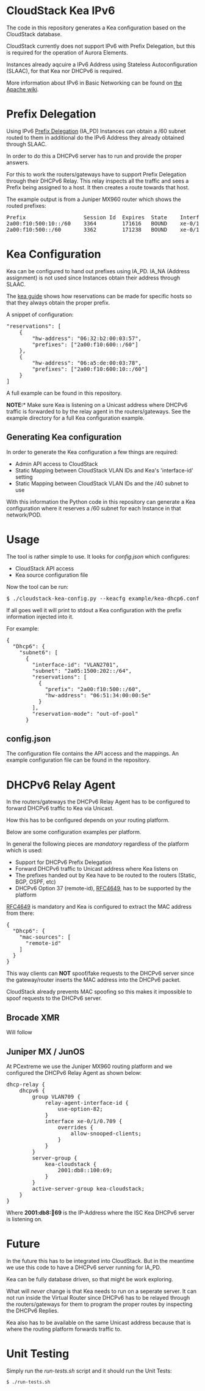 # CloudStack Kea IPv6
The code in this repository generates a Kea configuration based on the CloudStack database.

CloudStack currently does not support IPv6 with Prefix Delegation, but this is required for the operation
of Aurora Elements.

Instances already aqcuire a IPv6 Address using Stateless Autoconfiguration (SLAAC), for that Kea nor DHCPv6 is required.

More information about IPv6 in Basic Networking can be found on [the Apache wiki](https://cwiki.apache.org/confluence/display/CLOUDSTACK/IPv6+in+Basic+Networking).

# Prefix Delegation
Using IPv6 [Prefix Delegation](https://en.wikipedia.org/wiki/Prefix_delegation) (IA_PD) Instances can obtain a /60 subnet routed to them in additional do the IPv6 Address they
already obtained through SLAAC.

In order to do this a DHCPv6 server has to run and provide the proper answers.

For this to work the routers/gateways have to support Prefix Delegation through their DHCPv6 Relay. This relay inspects all the traffic
and sees a Prefix being assigned to a host. It then creates a route towards that host.

The example output is from a Juniper MX960 router which shows the routed prefixes:

<pre>
Prefix                  Session Id  Expires  State    Interface    Client DUID
2a00:f10:500:10::/60    3364        171616   BOUND    xe-0/1/0.709 LL_TIME0x1-0x1e91870e-06:a5:de:00:04:47
2a00:f10:500::/60       3362        171238   BOUND    xe-0/1/0.709 LL_TIME0x1-0x1eaa37f5-06:32:b2:00:04:79
</pre>


# Kea Configuration
Kea can be configured to hand out prefixes using IA_PD. IA_NA (Address assignment) is not used since Instances obtain their address through SLAAC.

The [kea guide](http://kea.isc.org/docs/kea-guide.html) shows how reservations can be made for specific hosts so that they always obtain the proper prefix.

A snippet of configuration:

<pre>"reservations": [
    {
        "hw-address": "06:32:b2:00:03:57",
        "prefixes": ["2a00:f10:600::/60"]
    },
    {
        "hw-address": "06:a5:de:00:03:78",
        "prefixes": ["2a00:f10:600:10::/60"]
    }
]</pre>

A full example can be found in this repository.

**NOTE:*** Make sure Kea is listening on a Unicast address where DHCPv6 traffic is forwarded to by the relay agent in the routers/gateways. See the example directory for a full Kea configuration example.

## Generating Kea configuration
In order to generate the Kea configuration a few things are required:
- Admin API access to CloudStack
- Static Mapping between CloudStack VLAN IDs and Kea's 'interface-id' setting
- Static Mapping between CloudStack VLAN IDs and the /40 subnet to use

With this information the Python code in this repository can generate a Kea configuration where it reserves a /60 subnet for each Instance
in that network/POD.

# Usage
The tool is rather simple to use. It looks for *config.json* which configures:
- CloudStack API access
- Kea source configuration file

Now the tool can be run:

<pre>$ ./cloudstack-kea-config.py --keacfg example/kea-dhcp6.conf --config config.json</pre>

If all goes well it will print to stdout a Kea configuration with the prefix information injected into it.

For example:

<pre>{
  "Dhcp6": {
    "subnet6": [
      {
        "interface-id": "VLAN2701",
        "subnet": "2a05:1500:202::/64",
        "reservations": [
          {
            "prefix": "2a00:f10:500::/60",
            "hw-address": "06:51:34:00:00:5e"
          }
        ],
        "reservation-mode": "out-of-pool"
      }</pre>

## config.json
The configuration file contains the API access and the mappings. An example configuration file can be found in the repository.

# DHCPv6 Relay Agent
In the routers/gateways the DHCPv6 Relay Agent has to be configured to forward DHCPv6 traffic to Kea via Unicast.

How this has to be configured depends on your routing platform.

Below are some configuration examples per platform.

In general the following pieces are *mandatory* regardless of the platform which is used:

- Support for DHCPv6 Prefix Delegation
- Forward DHCPv6 traffic to Unicast address where Kea listens on
- The prefixes handed out by Kea have to be routed to the routers (Static, BGP, OSPF, etc)
- DHCPv6 Option 37 (remote-id), [RFC4649](https://tools.ietf.org/html/rfc4649), has to be supported by the platform

[RFC4649](https://tools.ietf.org/html/rfc4649) is mandatory and Kea is configured to extract the MAC address from there:

<pre>{
  "Dhcp6": {
    "mac-sources": [
      "remote-id"
    ]
  }
}</pre>

This way clients can **NOT** spoof/fake requests to the DHCPv6 server since the gateway/router inserts the MAC address into the DHCPv6 packet.

CloudStack already prevents MAC spoofing so this makes it impossible to spoof requests to the DHCPv6 server.

## Brocade XMR
Will follow

## Juniper MX / JunOS
At PCextreme we use the Juniper MX960 routing platform and we configured the DHCPv6 Relay Agent as shown below:

<pre>dhcp-relay {
    dhcpv6 {
        group VLAN709 {
            relay-agent-interface-id {
                use-option-82;
            }
            interface xe-0/1/0.709 {
                overrides {
                    allow-snooped-clients;
                }
            }
        }
        server-group {
            kea-cloudstack {
                2001:db8::100:69;
            }
        }
        active-server-group kea-cloudstack;
    }
}</pre>

Where **2001:db8::100:69** is the IP-Address where the ISC Kea DHCPv6 server is listening on.

# Future
In the future this has to be integrated into CloudStack. But in the meantime we use this code to have a DHCPv6 server running for IA_PD.

Kea can be fully database driven, so that might be work exploring.

What will *never* change is that Kea needs to run on a seperate server. It can not run inside the Virtual Router since DHCPv6 has to be relayed through
the routers/gateways for them to program the proper routes by inspecting the DHCPv6 Replies.

Kea also has to be available on the same Unicast address because that is where the routing platform forwards traffic to.

# Unit Testing
Simply run the *run-tests.sh* script and it should run the Unit Tests:

```$ ./run-tests.sh```
